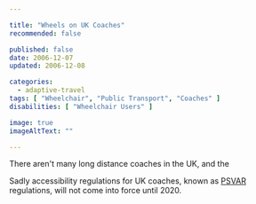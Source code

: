 ```yaml
---

title: "Wheels on UK Coaches"
recommended: false

published: false
date: 2006-12-07
updated: 2006-12-08

categories: 
  - adaptive-travel
tags: [ "Wheelchair", "Public Transport", "Coaches" ]
disabilities: [ "Wheelchair Users" ]

image: true
imageAltText: ""

---
```


There aren't many long distance coaches in the UK, and the 

Sadly accessibility regulations for UK coaches, known as [PSVAR](https://www.gov.uk/government/publications/bus-coach-accessibility-faq) regulations, will not come into force until 2020.
